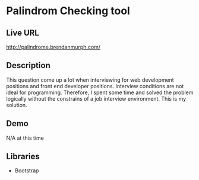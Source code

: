 # Palindrom Checking tool

## Live URL
<http://palindrome.brendanmurph.com/>

## Description
This question come up a lot when interviewing for web development positions and front end developer positions. Interview conditions are not ideal for programming. Therefore, I spent some time and solved the problem logically without the constrains of a job interview environment. 
This is my solution.

## Demo
N/A at this time


## Libraries
* Bootstrap
